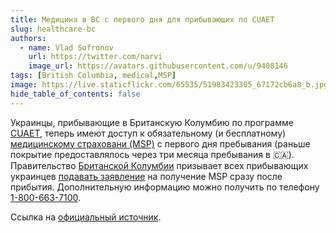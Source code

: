 ```yaml
---
title: Медицина в BC с первого дня для прибывающих по CUAET
slug: healthcare-bc
authors:
  - name: Vlad Sofronov
    url: https://twitter.com/narvi
    image_url: https://avatars.githubusercontent.com/u/9408146
tags: [British Columbia, medical,MSP]
image: https://live.staticflickr.com/65535/51983423305_67172cb6a8_b.jpg
hide_table_of_contents: false
---
```


Украинцы, прибывающие в Британскую Колумбию по программе [CUAET](https://www.canada.ca/en/immigration-refugees-citizenship/news/2022/03/canada-ukraine-authorization-for-emergency-travel.html), теперь имеют доступ к обязательному (и бесплатному) [медицинскому страховани (MSP)](https://www2.gov.bc.ca/gov/content/health/health-drug-coverage/msp) с первого дня пребывания (раньше покрытие предоставлялось через три месяца пребывания в 🇨🇦). Правительство [Британской Колумбии](https://www2.gov.bc.ca/gov/content/home) призывает всех прибывающих украинцев [подавать заявление](https://www.gov.bc.ca/MSP/applyforhealthcare) на получение MSP сразу после прибытия.  Дополнительную информацию можно получить по телефону [1-800-663-7100](tel:1-800-663-7100).  

Ссылка на [официальный источник](https://news.gov.bc.ca/releases/2022MUNI0025-000647).
